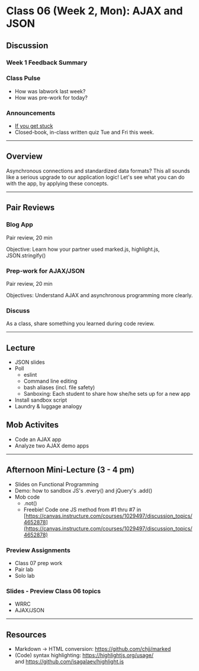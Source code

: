 # Class 06 (Week 2, Mon): AJAX and JSON

## Discussion

### Week 1 Feedback Summary

### Class Pulse
- How was labwork last week?
- How was pre-work for today?

### Announcements
- [If you get stuck](IfYouGetStuck.md)
- Closed-book, in-class written quiz Tue and Fri this week.

---
## Overview
Asynchronous connections and standardized data formats? This all sounds like a serious upgrade to our application logic! Let's see what you can do with the app, by applying these concepts.

---
## Pair Reviews

### Blog App
Pair review, 20 min

Objective: Learn how your partner used marked.js, highlight.js, JSON.stringify()

### Prep-work for AJAX/JSON
Pair review, 20 min

Objectives: Understand AJAX and asynchronous programming more clearly.

### Discuss
As a class, share something you learned during code review.

---
## Lecture
- JSON slides
- Poll
  - eslint
  - Command line editing
  - bash aliases (incl. file safety)
  - Sanboxing: Each student to share how she/he sets up for a new app
- Install sandbox script
- Laundry & luggage analogy

## Mob Activites
- Code an AJAX app
- Analyze two AJAX demo apps

---
## Afternoon Mini-Lecture (3 - 4 pm)
- Slides on Functional Programming
- Demo: how to sandbox JS's .every() and jQuery's .add()
- Mob code
  - .not()
  - Freebie! Code one JS method from #1 thru #7 in [https://canvas.instructure.com/courses/1029497/discussion_topics/4652878](https://canvas.instructure.com/courses/1029497/discussion_topics/4652878)

### Preview Assignments
- Class 07 prep work
- Pair lab
- Solo lab

### Slides - Preview Class 06 topics
- WRRC
- AJAX/JSON

---
## Resources
- Markdown -> HTML conversion: https://github.com/chjj/marked
- (Code) syntax highlighting: https://highlightjs.org/usage/<br>
  and https://github.com/isagalaev/highlight.js
